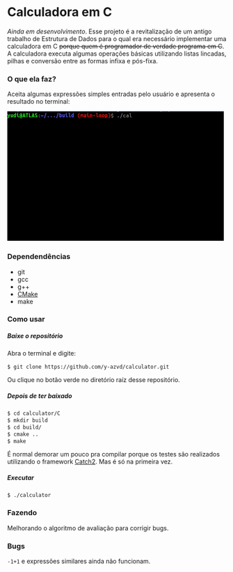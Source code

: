 <!-- trash -->
# Calculadora em C
_Ainda em desenvolvimento_. Esse projeto é a revitalização de um antigo trabalho
de Estrutura de Dados para o qual era necessário implementar uma calculadora em C
~~porque quem é programador de verdade programa em C~~. A calculadora executa algumas
operações básicas utilizando listas lincadas, pilhas e conversão entre as formas infixa
e pós-fixa.


### O que ela faz?
Aceita algumas expressões simples entradas pelo usuário e apresenta o resultado no terminal:

![gif da calculadora](/C/resources/calculator.gif)


### Dependendências
* git
* gcc
* g++
* [CMake](https://cmake.org/)
* make


### Como usar

##### Baixe o repositório
Abra o terminal e digite:

```
$ git clone https://github.com/y-azvd/calculator.git
```

Ou clique no botão verde no diretório raíz desse repositório.

##### Depois de ter baixado
```
$ cd calculator/C
$ mkdir build
$ cd build/
$ cmake ..
$ make
```

É normal demorar um pouco pra compilar porque os testes são realizados utilizando
o framework [Catch2](https://github.com/catchorg/Catch2). Mas é só na primeira vez.


##### Executar
```
$ ./calculator
```

### Fazendo
Melhorando o algoritmo de avaliação para corrigir bugs.


### Bugs
`-1+1` e expressões similares ainda não funcionam.